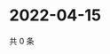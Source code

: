 # 2022-04-15

共 0 条

<!-- BEGIN WEIBO -->
<!-- 最后更新时间 Fri Apr 15 2022 12:34:46 GMT+0800 (China Standard Time) -->

<!-- END WEIBO -->
